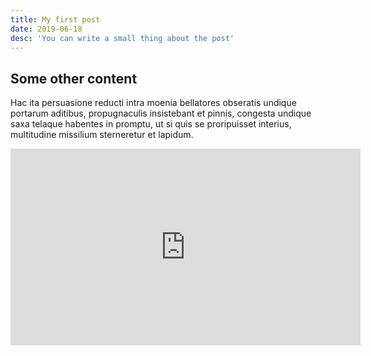 ```yaml
---
title: My first post
date: 2019-06-18
desc: 'You can write a small thing about the post'
---
```


## Some other content
Hac ita persuasione reducti intra moenia bellatores obseratis undique portarum aditibus, propugnaculis insistebant et pinnis, congesta undique saxa telaque habentes in promptu, ut si quis se proripuisset interius, multitudine missilium sterneretur et lapidum.

<iframe width="560" height="315" src="https://www.youtube.com/embed/8j0UDiN7my4" frameborder="0" allow="accelerometer; autoplay; encrypted-media; gyroscope; picture-in-picture" allowfullscreen></iframe>
